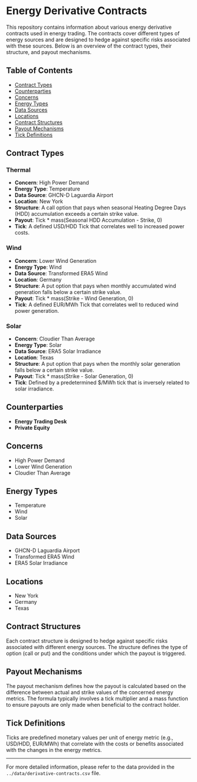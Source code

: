 # Energy Derivative Contracts

This repository contains information about various energy derivative contracts used in energy trading. The contracts cover different types of energy sources and are designed to hedge against specific risks associated with these sources. Below is an overview of the contract types, their structure, and payout mechanisms.

## Table of Contents

- [Contract Types](#contract-types)
- [Counterparties](#counterparties)
- [Concerns](#concerns)
- [Energy Types](#energy-types)
- [Data Sources](#data-sources)
- [Locations](#locations)
- [Contract Structures](#contract-structures)
- [Payout Mechanisms](#payout-mechanisms)
- [Tick Definitions](#tick-definitions)

## Contract Types

### Thermal
- **Concern**: High Power Demand
- **Energy Type**: Temperature
- **Data Source**: GHCN-D Laguardia Airport
- **Location**: New York
- **Structure**: A call option that pays when seasonal Heating Degree Days (HDD) accumulation exceeds a certain strike value.
- **Payout**: Tick * mass(Seasonal HDD Accumulation - Strike, 0)
- **Tick**: A defined USD/HDD Tick that correlates well to increased power costs.

### Wind
- **Concern**: Lower Wind Generation
- **Energy Type**: Wind
- **Data Source**: Transformed ERA5 Wind
- **Location**: Germany
- **Structure**: A put option that pays when monthly accumulated wind generation falls below a certain strike value.
- **Payout**: Tick * mass(Strike - Wind Generation, 0)
- **Tick**: A defined EUR/MWh Tick that correlates well to reduced wind power generation.

### Solar
- **Concern**: Cloudier Than Average
- **Energy Type**: Solar
- **Data Source**: ERA5 Solar Irradiance
- **Location**: Texas
- **Structure**: A put option that pays when the monthly solar generation falls below a certain strike value.
- **Payout**: Tick * mass(Strike - Solar Generation, 0)
- **Tick**: Defined by a predetermined $/MWh tick that is inversely related to solar irradiance.

## Counterparties

- **Energy Trading Desk**
- **Private Equity**

## Concerns

- High Power Demand
- Lower Wind Generation
- Cloudier Than Average

## Energy Types

- Temperature
- Wind
- Solar

## Data Sources

- GHCN-D Laguardia Airport
- Transformed ERA5 Wind
- ERA5 Solar Irradiance

## Locations

- New York
- Germany
- Texas

## Contract Structures

Each contract structure is designed to hedge against specific risks associated with different energy sources. The structure defines the type of option (call or put) and the conditions under which the payout is triggered.

## Payout Mechanisms

The payout mechanism defines how the payout is calculated based on the difference between actual and strike values of the concerned energy metrics. The formula typically involves a tick multiplier and a mass function to ensure payouts are only made when beneficial to the contract holder.

## Tick Definitions

Ticks are predefined monetary values per unit of energy metric (e.g., USD/HDD, EUR/MWh) that correlate with the costs or benefits associated with the changes in the energy metrics.

---

For more detailed information, please refer to the data provided in the `../data/derivative-contracts.csv` file.
